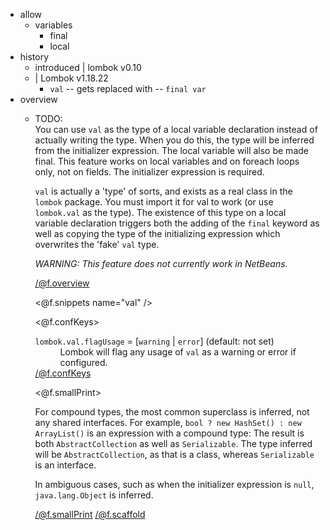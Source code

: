* allow
  * variables
    * final
    * local
* history
  * introduced | lombok v0.10
  * | Lombok v1.18.22
    * `val` -- gets replaced with -- `final var`
* overview
  * TODO:	
              You can use <code>val</code> as the type of a local variable declaration instead of actually writing the type. When you do this, the type will be inferred from the initializer expression. The local variable will also be made final. This feature works on local variables and on foreach loops only, not on fields. The initializer expression is required.
          </p><p>
              <code>val</code> is actually a 'type' of sorts, and exists as a real class in the <code>lombok</code> package. You must import it for val to work (or use <code>lombok.val</code> as the type). The existence of this type on a local variable declaration triggers both the adding of the <code>final</code> keyword as well as copying the type of the initializing expression which overwrites the 'fake' <code>val</code> type.
          </p><p>
              <em>WARNING: This feature does not currently work in NetBeans.</em>
          </p>
      </@f.overview>

      <@f.snippets name="val" />

      <@f.confKeys>
          <dt>
              <code>lombok.val.flagUsage</code> = [<code>warning</code> | <code>error</code>] (default: not set)
          </dt><dd>
              Lombok will flag any usage of <code>val</code> as a warning or error if configured.
          </dd>
      </@f.confKeys>

      <@f.smallPrint>
          <p>
              For compound types, the most common superclass is inferred, not any shared interfaces. For example, <code>bool ? new HashSet() : new ArrayList()</code> is an expression with a compound type: The result is both <code>AbstractCollection</code> as well as <code>Serializable</code>. The type inferred will be <code>AbstractCollection</code>, as that is a class, whereas <code>Serializable</code> is an interface.
          </p><p>
              In ambiguous cases, such as when the initializer expression is <code>null</code>, <code>java.lang.Object</code> is inferred.
          </p>
      </@f.smallPrint>
</@f.scaffold>
